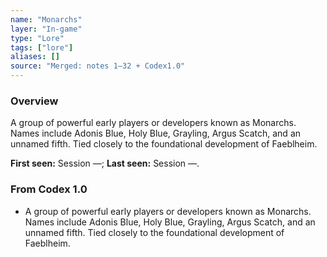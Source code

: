 ```yaml
---
name: "Monarchs"
layer: "In-game"
type: "Lore"
tags: ["lore"]
aliases: []
source: "Merged: notes 1–32 + Codex1.0"
---
```

### Overview
A group of powerful early players or developers known as Monarchs. Names include Adonis Blue, Holy Blue, Grayling, Argus Scatch, and an unnamed fifth. Tied closely to the foundational development of Faeblheim.

**First seen:** Session —; **Last seen:** Session —.

### From Codex 1.0
- A group of powerful early players or developers known as Monarchs. Names include Adonis Blue, Holy Blue, Grayling, Argus Scatch, and an unnamed fifth. Tied closely to the foundational development of Faeblheim.
